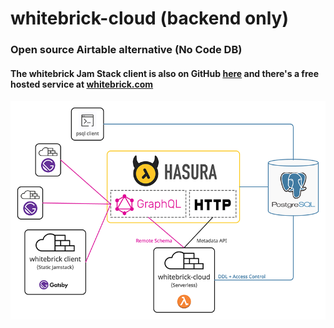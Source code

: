 # whitebrick-cloud (backend only)
### Open source Airtable alternative (No Code DB)
#### The whitebrick Jam Stack client is also on GitHub [here](https://github.com/whitebrick/whitebrick) and there's a free hosted service at [whitebrick.com](https://whitebrick.com)

![alt text](doc/whitebrick-diagram.png)